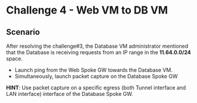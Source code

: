 # Challenge 4 - Web VM to DB VM

## Scenario

After resolving the challenge#3, the Database VM administrator mentioned that the Database is receiving requests from an IP range in the **11.64.0.0/24** space.

* Launch ping from the Web Spoke GW towards the Database VM.
* Simultaneously, launch packet capture on the Database Spoke GW

**HINT**: Use packet capture on a specific egress (both Tunnel interface and LAN interface) interface of the Database Spoke GW.

